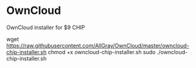 # OwnCloud
OwnCloud installer for $9 CHIP

wget https://raw.githubusercontent.com/AllGray/OwnCloud/master/owncloud-chip-installer.sh
chmod +x owncloud-chip-installer.sh
sudo ./owncloud-chip-installer.sh
